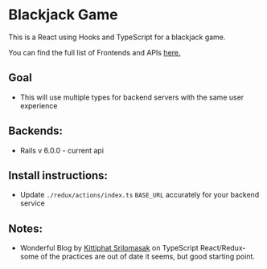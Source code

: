 # Blackjack Game
This is a React using Hooks and TypeScript for a blackjack game. 

You can find the full list of Frontends and APIs [here.](https://github.com/wley3337/blackjack-game) 
## Goal

* This will use multiple types for backend servers with the same user experience


## Backends:

* Rails v 6.0.0 - current api

## Install instructions:
   * Update `./redux/actions/index.ts` `BASE_URL` accurately for your backend service

## Notes:
   * Wonderful Blog by [Kittiphat Srilomasak](https://medium.com/@peatiscoding/typescripts-with-redux-redux-thunk-recipe-fcce4ffca405) on TypeScript React/Redux- some of the practices are out of date it seems, but good starting point. 